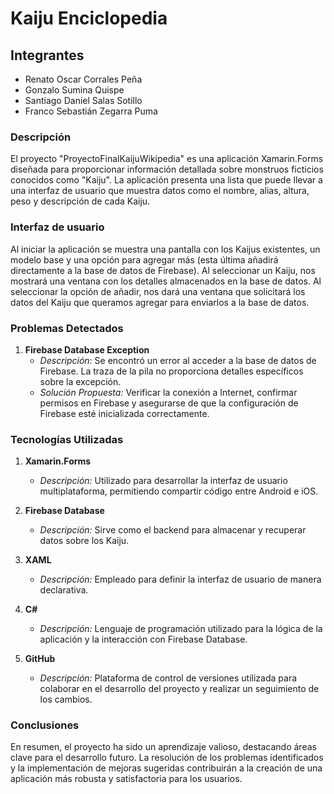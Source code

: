 # Kaiju Enciclopedia
## Integrantes
- Renato Oscar Corrales Peña
- Gonzalo Sumina Quispe
- Santiago Daniel Salas Sotillo
- Franco Sebastián Zegarra Puma

### Descripción
El proyecto "ProyectoFinalKaijuWikipedia" es una aplicación Xamarin.Forms diseñada para proporcionar información detallada sobre monstruos ficticios conocidos como "Kaiju". La aplicación presenta una lista que puede llevar a una interfaz de usuario que muestra datos como el nombre, alias, altura, peso y descripción de cada Kaiju.

### Interfaz de usuario
Al iniciar la aplicación se muestra una pantalla con los Kaijus existentes, un modelo base y una opción para agregar más (esta última añadirá directamente a la base de datos de Firebase). Al seleccionar un Kaiju, nos mostrará una ventana con los detalles almacenados en la base de datos. Al seleccionar la opción de añadir, nos dará una ventana que solicitará los datos del Kaiju que queramos agregar para enviarlos a la base de datos.

### Problemas Detectados

1. **Firebase Database Exception**
   - *Descripción:* Se encontró un error al acceder a la base de datos de Firebase. La traza de la pila no proporciona detalles específicos sobre la excepción.
   - *Solución Propuesta:* Verificar la conexión a Internet, confirmar permisos en Firebase y asegurarse de que la configuración de Firebase esté inicializada correctamente.

### Tecnologías Utilizadas

1. **Xamarin.Forms**
   - *Descripción:* Utilizado para desarrollar la interfaz de usuario multiplataforma, permitiendo compartir código entre Android e iOS.

2. **Firebase Database**
   - *Descripción:* Sirve como el backend para almacenar y recuperar datos sobre los Kaiju.

3. **XAML**
   - *Descripción:* Empleado para definir la interfaz de usuario de manera declarativa.

4. **C#**
   - *Descripción:* Lenguaje de programación utilizado para la lógica de la aplicación y la interacción con Firebase Database.

5. **GitHub**
   - *Descripción:* Plataforma de control de versiones utilizada para colaborar en el desarrollo del proyecto y realizar un seguimiento de los cambios.

### Conclusiones

En resumen, el proyecto ha sido un aprendizaje valioso, destacando áreas clave para el desarrollo futuro. La resolución de los problemas identificados y la implementación de mejoras sugeridas contribuirán a la creación de una aplicación más robusta y satisfactoria para los usuarios.
